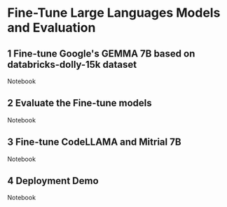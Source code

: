 # Fine-Tune Large Languages Models and Evaluation
##  1 Fine-tune Google's GEMMA 7B based on databricks-dolly-15k dataset 
Notebook

## 2 Evaluate the Fine-tune models

Notebook

## 3 Fine-tune CodeLLAMA and Mitrial 7B

Notebook

##  4 Deployment Demo

Notebook

